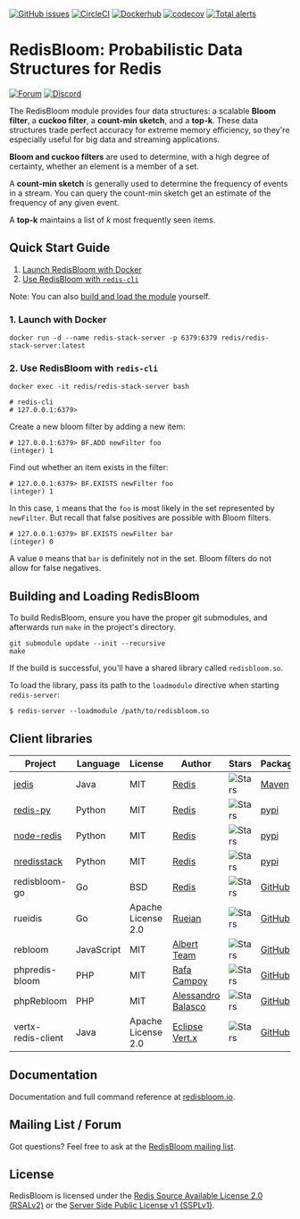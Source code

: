 [![GitHub issues](https://img.shields.io/github/release/RedisLabsModules/redisbloom.svg)](https://github.com/RedisBloom/RedisBloom/releases/latest)
[![CircleCI](https://circleci.com/gh/RedisBloom/RedisBloom.svg?style=svg)](https://circleci.com/gh/RedisBloom/RedisBloom)
[![Dockerhub](https://img.shields.io/docker/pulls/redis/redis-stack-server?label=redis-stack-server)](https://img.shields.io/docker/pulls/redis/redis-stack-server)
[![codecov](https://codecov.io/gh/RedisBloom/RedisBloom/branch/master/graph/badge.svg)](https://codecov.io/gh/RedisBloom/RedisBloom)
[![Total alerts](https://img.shields.io/lgtm/alerts/g/RedisBloom/RedisBloom.svg?logo=lgtm&logoWidth=18)](https://lgtm.com/projects/g/RedisBloom/RedisBloom/alerts/)

# RedisBloom: Probabilistic Data Structures for Redis
[![Forum](https://img.shields.io/badge/Forum-RedisBloom-blue)](https://forum.redis.com/c/modules/redisbloom)
[![Discord](https://img.shields.io/discord/697882427875393627?style=flat-square)](https://discord.gg/wXhwjCQ)

The RedisBloom module provides four data structures: a scalable **Bloom filter**,  a **cuckoo filter**, a **count-min sketch**, and a **top-k**. These data structures trade perfect accuracy for extreme memory efficiency, so they're especially useful for big data and streaming applications.

**Bloom and cuckoo filters** are used to determine, with a high degree of certainty, whether an element is a member of a set.

A **count-min sketch** is generally used to determine the frequency of events in a stream. You can query the count-min sketch get an estimate of the frequency of any given event.

A **top-k** maintains a list of _k_ most frequently seen items.

## Quick Start Guide
1. [Launch RedisBloom with Docker](#launch-redisbloom-with-docker)
1. [Use RedisBloom with `redis-cli`](#use-redisbloom-with-redis-cli)

Note: You can also [build and load the module](#building-and-loading-redisbloom) yourself.

### 1. Launch with Docker
```
docker run -d --name redis-stack-server -p 6379:6379 redis/redis-stack-server:latest
```

### 2. Use RedisBloom with `redis-cli`
```
docker exec -it redis/redis-stack-server bash

# redis-cli
# 127.0.0.1:6379>
```

Create a new bloom filter by adding a new item:
```
# 127.0.0.1:6379> BF.ADD newFilter foo
(integer) 1
```

Find out whether an item exists in the filter:
```
# 127.0.0.1:6379> BF.EXISTS newFilter foo
(integer) 1
```

In this case, `1` means that the `foo` is most likely in the set represented by `newFilter`. But recall that false positives are possible with Bloom filters.

```
# 127.0.0.1:6379> BF.EXISTS newFilter bar
(integer) 0
```

A value `0` means that `bar` is definitely not in the set. Bloom filters do not allow for false negatives.

## Building and Loading RedisBloom

To build RedisBloom, ensure you have the proper git submodules, and afterwards run `make` in the project's directory.

```
git submodule update --init --recursive
make
```

If the build is successful, you'll have a shared library called `redisbloom.so`.

To load the library, pass its path to the `loadmodule` directive when starting `redis-server`:
```
$ redis-server --loadmodule /path/to/redisbloom.so
```

## Client libraries
| Project | Language | License | Author | Stars | Package | Comment |
| ------- | -------- | ------- | ------ | ----- | ------- | ------- |
| [jedis][jedis-url] | Java | MIT | [Redis][redis-url] | ![Stars][jedis-stars] | [Maven][jedis-package]||
| [redis-py][redis-py-url] | Python | MIT | [Redis][redis-url] | ![Stars][redis-py-stars] | [pypi][redis-py-package]||
| [node-redis][node-redis-url] | Python | MIT | [Redis][redis-url] | ![Stars][node-redis-stars] | [pypi][node-redis-package]||
| [nredisstack][nredisstack-url] | Python | MIT | [Redis][redis-url] | ![Stars][nredisstack-stars] | [pypi][nredisstack-package]||
| redisbloom-go | Go | BSD | [Redis](https://redis.com) |  ![Stars](https://img.shields.io/github/stars/RedisBloom/redisbloom-go.svg?style=social&amp;label=Star&amp;maxAge=2592000) | [GitHub](https://github.com/RedisBloom/redisbloom-go) ||
| rueidis | Go | Apache License 2.0 | [Rueian](https://github.com/rueian) |  ![Stars](https://img.shields.io/github/stars/rueian/rueidis.svg?style=social&amp;label=Star&amp;maxAge=2592000) | [GitHub](https://github.com/rueian/rueidis) ||
| rebloom | JavaScript | MIT | [Albert Team](https://cvitae.now.sh/) | ![Stars](https://img.shields.io/github/stars/albert-team/rebloom.svg?style=social&amp;label=Star&amp;maxAge=2592000) |[GitHub](https://github.com/albert-team/rebloom) ||
| phpredis-bloom | PHP | MIT | [Rafa Campoy](https://github.com/averias) | ![Stars](https://img.shields.io/github/stars/averias/phpredis-bloom.svg?style=social&amp;label=Star&amp;maxAge=2592000) | [GitHub](https://github.com/averias/phpredis-bloom) ||
| phpRebloom | PHP | MIT | [Alessandro Balasco](https://github.com/palicao) | ![Stars](https://img.shields.io/github/stars/palicao/phprebloom.svg?style=social&amp;label=Star&amp;maxAge=2592000) | [GitHub](https://github.com/palicao/phpRebloom) ||
| vertx-redis-client | Java | Apache License 2.0 | [Eclipse Vert.x](https://github.com/vert-x3) | ![Stars](https://img.shields.io/github/stars/vert-x3/vertx-redis-client.svg?style=social&amp;label=Star&amp;maxAge=2592000) | [GitHub](https://github.com/vert-x3/vertx-redis-client) ||

[redis-url]: https://redis.com

[redis-py-url]: https://github.com/redis/redis-py
[redis-py-stars]: https://img.shields.io/github/stars/redis/redis-py.svg?style=social&amp;label=Star&amp;maxAge=2592000
[redis-py-package]: https://pypi.python.org/pypi/redis

[jedis-url]: https://github.com/redis/jedis
[jedis-stars]: https://img.shields.io/github/stars/redis/jedis.svg?style=social&amp;label=Star&amp;maxAge=2592000
[Jedis-package]: https://search.maven.org/artifact/redis.clients/jedis

[nredisstack-url]: https://github.com/redis/nredisstack
[nredisstack-stars]: https://img.shields.io/github/stars/redis/nredisstack.svg?style=social&amp;label=Star&amp;maxAge=2592000
[nredisstack-package]: https://www.nuget.org/packages/nredisstack/

[node-redis-url]: https://github.com/redis/node-redis
[node-redis-stars]: https://img.shields.io/github/stars/redis/node-redis.svg?style=social&amp;label=Star&amp;maxAge=2592000
[node-redis-package]: https://www.npmjs.com/package/redis

## Documentation
Documentation and full command reference at [redisbloom.io](http://redisbloom.io).

## Mailing List / Forum
Got questions? Feel free to ask at the [RedisBloom mailing list](https://forum.redis.com/c/modules/redisbloom).

## License
RedisBloom is licensed under the [Redis Source Available License 2.0 (RSALv2)](https://redis.com/legal/rsalv2-agreement) or the [Server Side Public License v1 (SSPLv1)](https://www.mongodb.com/licensing/server-side-public-license).

